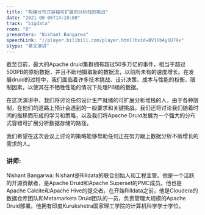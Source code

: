 ```yaml
---
title: "构建分布式容错可扩展的分析栈的挑战"
date: "2021-08-06T14:10:00" 
track: "bigdata"
room: "B"
presenters: "Nishant Bangarwa"
speechLink: "//player.bilibili.com/player.html?bvid=BV1Yb4y1U79x"
stype: "英文演讲"
---
```

截至目前，最大的Apache druid集群拥有超过50多万亿的事件，相当于超过500PB的原始数据，并且不断地摄取新的数据流，以前所未有的速度增长。在发展druid的过程中，我们面临着许多技术挑战、设计决策、成本与性能的权衡、限制因素，以使其在不牺牲性能的情况下处理PB级的数据。
 
在这次演讲中，我们将讨论任何设计生产就绪的可扩展分析堆栈的人，由于各种限制，在他们的道路上预计会遇到的一般要求和关键挑战。我们还将讨论我们随着时间的推移而形成的学习和策略，以及我们将Apache Druid发展为一个强大的分布式容错可扩展分析数据存储的路径。
 
我们希望在这次会议上讨论的策略能够帮助任何正在努力跟上数据分析不断增长的需求的人。
 ### 讲师: 
 Nishant Bangarwa: Nishant是Rilldata的联合创始人和工程主管。他是一个活跃的开源贡献者，是Apache Druid和Apache Superset的PMC成员。他也是Apache Calcite和Apache Hive的提交者。在开始Rilldata之前，他是Cloudera的数据仓库团队和Metamarkets Druid团队的一员，负责管理大规模的Apache Druid部署。他拥有印度Kurukshetra国家理工学院的计算机科学学士学位。